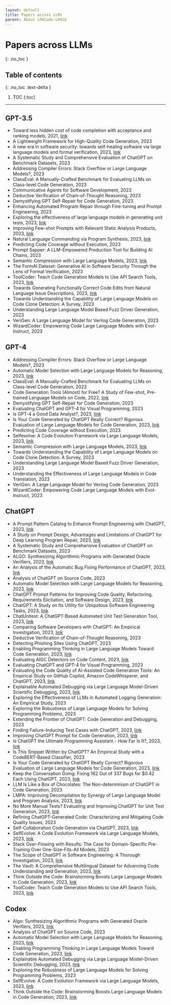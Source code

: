 ```yaml
---
layout: default
title: Papers across LLMs
parent: About LM4Code-LM4SE
---
```

# Papers across LLMs
{: .no_toc }

## Table of contents
{: .no_toc .text-delta }

1. TOC
{:toc}

---

## GPT-3.5
- Toward less hidden cost of code completion with acceptance and ranking models, 2021, [link](http://arxiv.org/abs/2106.13928)
- A Lightweight Framework for High-Quality Code Generation, 2023
- A new era in software security: towards self-healing software via large language models and formal verification, 2023, [link](http://arxiv.org/abs/2305.14752)
- A Systematic Study and Comprehensive Evaluation of ChatGPT on Benchmark Datasets, 2023
- Addressing Compiler Errors: Stack Overflow or Large Language Models?, 2023
- ClassEval: A Manually-Crafted Benchmark for Evaluating LLMs on Class-level Code Generation, 2023
- Communicative Agents for Software Development, 2023
- Deductive Verification of Chain-of-Thought Reasoning, 2023
- Demystifying GPT Self-Repair for Code Generation, 2023
- Enhancing Automated Program Repair through Fine-tuning and Prompt Engineering, 2023
- Exploring the effectiveness of large language models in generating unit tests, 2023, [link](http://arxiv.org/abs/2305.00418)
- Improving Few-shot Prompts with Relevant Static Analysis Products, 2023, [link](http://arxiv.org/abs/2304.06815)
- Natural Language Commanding via Program Synthesis, 2023, [link](http://arxiv.org/abs/2306.03460)
- Predicting Code Coverage without Execution, 2023
- Prompt Sapper: A LLM-Empowered Production Tool for Building AI Chains, 2023
- Semantic Compression with Large Language Models, 2023, [link](http://arxiv.org/abs/2304.12512)
- The FormAI Dataset: Generative AI in Software Security Through the Lens of Formal Verification, 2023
- ToolCoder: Teach Code Generation Models to Use API Search Tools, 2023, [link](http://arxiv.org/abs/2305.04032)
- Towards Generating Functionally Correct Code Edits from Natural Language Issue Descriptions, 2023, [link](http://arxiv.org/abs/2304.03816)
- Towards Understanding the Capability of Large Language Models on Code Clone Detection: A Survey, 2023
- Understanding Large Language Model Based Fuzz Driver Generation, 2023
- VeriGen: A Large Language Model for Verilog Code Generation, 2023
- WizardCoder: Empowering Code Large Language Models with Evol-Instruct, 2023


## GPT-4
- Addressing Compiler Errors: Stack Overflow or Large Language Models?, 2023
- Automatic Model Selection with Large Language Models for Reasoning, 2023, [link](http://arxiv.org/abs/2305.14333)
- ClassEval: A Manually-Crafted Benchmark for Evaluating LLMs on Class-level Code Generation, 2023
- Code Generation Tools (Almost) for Free? A Study of Few-shot, Pre-trained Language Models on Code, 2022, [link](http://arxiv.org/abs/2206.01335)
- Demystifying GPT Self-Repair for Code Generation, 2023
- Evaluating ChatGPT and GPT-4 for Visual Programming, 2023
- Is GPT-4 a Good Data Analyst?, 2023, [link](http://arxiv.org/abs/2305.15038)
- Is Your Code Generated by ChatGPT Really Correct? Rigorous Evaluation of Large Language Models for Code Generation, 2023, [link](http://arxiv.org/abs/2305.01210)
- Predicting Code Coverage without Execution, 2023
- Selfevolve: A Code Evolution Framework via Large Language Models, 2023, [link](http://arxiv.org/abs/2306.02907)
- Semantic Compression with Large Language Models, 2023, [link](http://arxiv.org/abs/2304.12512)
- Towards Understanding the Capability of Large Language Models on Code Clone Detection: A Survey, 2023
- Understanding Large Language Model Based Fuzz Driver Generation, 2023
- Understanding the Effectiveness of Large Language Models in Code Translation, 2023
- VeriGen: A Large Language Model for Verilog Code Generation, 2023
- WizardCoder: Empowering Code Large Language Models with Evol-Instruct, 2023


## ChatGPT
- A Prompt Pattern Catalog to Enhance Prompt Engineering with ChatGPT, 2023, [link](http://arxiv.org/abs/2302.11382)
- A Study on Prompt Design, Advantages and Limitations of ChatGPT for Deep Learning Program Repair, 2023, [link](http://arxiv.org/abs/2304.08191)
- A Systematic Study and Comprehensive Evaluation of ChatGPT on Benchmark Datasets, 2023
- ALGO: Synthesizing Algorithmic Programs with Generated Oracle Verifiers, 2023, [link](http://arxiv.org/abs/2305.14591)
- An Analysis of the Automatic Bug Fixing Performance of ChatGPT, 2023, [link](http://arxiv.org/abs/2301.08653)
- Analysis of ChatGPT on Source Code, 2023
- Automatic Model Selection with Large Language Models for Reasoning, 2023, [link](http://arxiv.org/abs/2305.14333)
- ChatGPT Prompt Patterns for Improving Code Quality, Refactoring, Requirements Elicitation, and Software Design, 2023, [link](http://arxiv.org/abs/2303.07839)
- ChatGPT: A Study on Its Utility for Ubiquitous Software Engineering Tasks, 2023, [link](http://arxiv.org/abs/2305.16837)
- ChatUnitest: A ChatGPT-Based Automated Unit Test Generation Tool, 2023, [link](http://arxiv.org/abs/2305.04764)
- Comparing Software Developers with ChatGPT: An Empirical Investigation, 2023, [link](http://arxiv.org/abs/2305.11837)
- Deductive Verification of Chain-of-Thought Reasoning, 2023
- Detecting Phishing Sites Using ChatGPT, 2023
- Enabling Programming Thinking in Large Language Models Toward Code Generation, 2023, [link](http://arxiv.org/abs/2305.06599)
- Evaluating AIGC Detectors on Code Content, 2023, [link](http://arxiv.org/abs/2304.05193)
- Evaluating ChatGPT and GPT-4 for Visual Programming, 2023
- Evaluating the Code Quality of AI-Assisted Code Generation Tools: An Empirical Study on GitHub Copilot, Amazon CodeWhisperer, and ChatGPT, 2023, [link](http://arxiv.org/abs/2304.10778)
- Explainable Automated Debugging via Large Language Model-Driven Scientific Debugging, 2023, [link](http://arxiv.org/abs/2304.02195)
- Exploring the Effectiveness of LLMs in Automated Logging Generation: An Empirical Study, 2023
- Exploring the Robustness of Large Language Models for Solving Programming Problems, 2023
- Extending the Frontier of ChatGPT: Code Generation and Debugging, 2023
- Finding Failure-Inducing Test Cases with ChatGPT, 2023, [link](http://arxiv.org/abs/2304.11686)
- Improving ChatGPT Prompt for Code Generation, 2023, [link](http://arxiv.org/abs/2305.08360)
- Is ChatGPT the Ultimate Programming Assistant - How Far Is It?, 2023, [link](http://arxiv.org/abs/2304.11938)
- Is This Snippet Written by ChatGPT? An Empirical Study with a CodeBERT-Based Classifier, 2023
- Is Your Code Generated by ChatGPT Really Correct? Rigorous Evaluation of Large Language Models for Code Generation, 2023, [link](http://arxiv.org/abs/2305.01210)
- Keep the Conversation Going: Fixing 162 Out of 337 Bugs for $0.42 Each Using ChatGPT, 2023, [link](http://arxiv.org/abs/2304.00385)
- LLM Is Like a Box of Chocolates: The Non-determinism of ChatGPT in Code Generation, 2023
- LMPA: Improving Decompilation by Synergy of Large Language Model and Program Analysis, 2023, [link](http://arxiv.org/abs/2306.02546)
- No More Manual Tests? Evaluating and Improving ChatGPT for Unit Test Generation, 2023, [link](http://arxiv.org/abs/2305.04207)
- Refining ChatGPT-Generated Code: Characterizing and Mitigating Code Quality Issues, 2023
- Self-Collaboration Code Generation via ChatGPT, 2023, [link](http://arxiv.org/abs/2304.07590)
- SelfEvolve: A Code Evolution Framework via Large Language Models, 2023, [link](http://arxiv.org/abs/2306.02907)
- Stack Over-Flowing with Results: The Case for Domain-Specific Pre-Training Over One-Size-Fits-All Models, 2023
- The Scope of ChatGPT in Software Engineering: A Thorough Investigation, 2023, [link](http://arxiv.org/abs/2305.12138)
- The Vault: A Comprehensive Multilingual Dataset for Advancing Code Understanding and Generation, 2023, [link](http://arxiv.org/abs/2305.06156)
- Think Outside the Code: Brainstorming Boosts Large Language Models in Code Generation, 2023, [link](http://arxiv.org/abs/2305.10679)
- ToolCoder: Teach Code Generation Models to Use API Search Tools, 2023, [link](http://arxiv.org/abs/2305.04032)


## Codex
- Algo: Synthesizing Algorithmic Programs with Generated Oracle Verifiers, 2023, [link](http://arxiv.org/abs/2305.14591)
- Analysis of ChatGPT on Source Code, 2023
- Automatic Model Selection with Large Language Models for Reasoning, 2023, [link](http://arxiv.org/abs/2305.14333)
- Enabling Programming Thinking in Large Language Models Toward Code Generation, 2023, [link](http://arxiv.org/abs/2305.06599)
- Explainable Automated Debugging via Large Language Model-Driven Scientific Debugging, 2023, [link](http://arxiv.org/abs/2304.02195)
- Exploring the Robustness of Large Language Models for Solving Programming Problems, 2023
- SelfEvolve: A Code Evolution Framework via Large Language Models, 2023, [link](http://arxiv.org/abs/2306.02907)
- Think Outside the Code: Brainstorming Boosts Large Language Models in Code Generation, 2023, [link](http://arxiv.org/abs/2305.10679)

